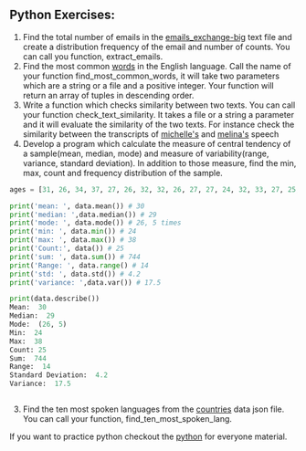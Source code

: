 
## Python Exercises:
1. Find the total number of emails in the [emails_exchange-big](https://raw.githubusercontent.com/Asabeneh/data-science-for-everyone/master/datasets/email_exchanges-big.txt) text file and create a distribution frequency of the email and number of counts. You can call you function, extract_emails.
1. Find the most common [words](https://simple.wikipedia.org/wiki/Most_common_words_in_English) in the English language. Call the name of your function find_most_common_words, it will take two parameters which are a string or a file and a positive integer. Your function will return an array of tuples in descending order.
1. Write a function which checks similarity between two texts. You can call your function check_text_similarity. It takes a file or a string a parameter and it will evaluate the similarity of the two texts. For instance check the similarity between the transcripts of [michelle's](https://github.com/Asabeneh/data-science-for-everyone/blob/master/datasets/michelle_obama_speech.txt) and [melina's](https://github.com/Asabeneh/data-science-for-everyone/blob/master/datasets/michelle_obama_speech.txt) speech
1. Develop a program which calculate the measure of central tendency of a sample(mean, median, mode) and measure of variability(range, variance, standard deviation). In addition to those measure, find the min, max, count and frequency distribution of the sample.
```py
ages = [31, 26, 34, 37, 27, 26, 32, 32, 26, 27, 27, 24, 32, 33, 27, 25, 26, 38, 37, 31, 34, 24, 33, 29, 26]

print('mean: ', data.mean()) # 30
print('median: ',data.median()) # 29
print('mode: ', data.mode()) # 26, 5 times
print('min: ', data.min()) # 24
print('max: ', data.max()) # 38
print('Count:', data()) # 25
print('sum: ', data.sum()) # 744
print('Range: ', data.range() # 14
print('std: ', data.std()) # 4.2
print('variance: ',data.var()) # 17.5

print(data.describe())
Mean:  30
Median:  29
Mode:  (26, 5)
Min:  24
Max:  38
Count: 25
Sum:  744
Range:  14
Standard Deviation:  4.2
Variance:  17.5



```
3. Find the ten most spoken languages from the [countries](https://github.com/Asabeneh/data-science-for-everyone/blob/master/datasets/countries_data.json) data json file. You can call your function, find_ten_most_spoken_lang.

If you want to practice python checkout the [python](https://github.com/Asabeneh/Python-for-Everyone/blob/master/python_for_everyone.ipynb) for everyone material.
